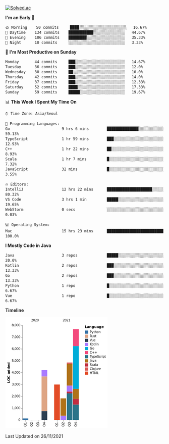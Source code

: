 [![Solved.ac](http://mazassumnida.wtf/api/v2/generate_badge?boj=kuckjwi)](https://solved.ac/kuckjwi)
<!--START_SECTION:waka-->
**I'm an Early 🐤** 

```text
🌞 Morning    50 commits     ████░░░░░░░░░░░░░░░░░░░░░   16.67% 
🌆 Daytime    134 commits    ███████████░░░░░░░░░░░░░░   44.67% 
🌃 Evening    106 commits    ████████░░░░░░░░░░░░░░░░░   35.33% 
🌙 Night      10 commits     ░░░░░░░░░░░░░░░░░░░░░░░░░   3.33%

```
📅 **I'm Most Productive on Sunday** 

```text
Monday       44 commits     ███░░░░░░░░░░░░░░░░░░░░░░   14.67% 
Tuesday      36 commits     ███░░░░░░░░░░░░░░░░░░░░░░   12.0% 
Wednesday    30 commits     ██░░░░░░░░░░░░░░░░░░░░░░░   10.0% 
Thursday     42 commits     ███░░░░░░░░░░░░░░░░░░░░░░   14.0% 
Friday       37 commits     ███░░░░░░░░░░░░░░░░░░░░░░   12.33% 
Saturday     52 commits     ████░░░░░░░░░░░░░░░░░░░░░   17.33% 
Sunday       59 commits     █████░░░░░░░░░░░░░░░░░░░░   19.67%

```


📊 **This Week I Spent My Time On** 

```text
⌚︎ Time Zone: Asia/Seoul

💬 Programming Languages: 
Go                       9 hrs 6 mins        ██████████████░░░░░░░░░░░   59.13% 
TypeScript               1 hr 59 mins        ███░░░░░░░░░░░░░░░░░░░░░░   12.93% 
C++                      1 hr 22 mins        ██░░░░░░░░░░░░░░░░░░░░░░░   8.93% 
Scala                    1 hr 7 mins         █░░░░░░░░░░░░░░░░░░░░░░░░   7.32% 
JavaScript               32 mins             █░░░░░░░░░░░░░░░░░░░░░░░░   3.55%

🔥 Editors: 
IntelliJ                 12 hrs 22 mins      ████████████████████░░░░░   80.32% 
VS Code                  3 hrs 1 min         █████░░░░░░░░░░░░░░░░░░░░   19.65% 
WebStorm                 0 secs              ░░░░░░░░░░░░░░░░░░░░░░░░░   0.03%

💻 Operating System: 
Mac                      15 hrs 23 mins      █████████████████████████   100.0%

```

**I Mostly Code in Java** 

```text
Java                     3 repos             █████░░░░░░░░░░░░░░░░░░░░   20.0% 
Kotlin                   2 repos             ███░░░░░░░░░░░░░░░░░░░░░░   13.33% 
Go                       2 repos             ███░░░░░░░░░░░░░░░░░░░░░░   13.33% 
Python                   1 repo              █░░░░░░░░░░░░░░░░░░░░░░░░   6.67% 
Vue                      1 repo              █░░░░░░░░░░░░░░░░░░░░░░░░   6.67%

```


**Timeline**

![Chart not found](https://raw.githubusercontent.com/kuckjwi0928/kuckjwi0928/master/charts/bar_graph.png) 


 Last Updated on 26/11/2021
<!--END_SECTION:waka-->
